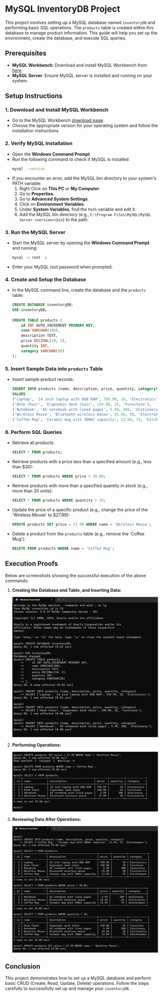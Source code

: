
# MySQL InventoryDB Project

This project involves setting up a MySQL database named `inventoryDB` and performing basic SQL operations. The `products` table is created within this database to manage product information. This guide will help you set up the environment, create the database, and execute SQL queries.

## Prerequisites

- **MySQL Workbench**: Download and install MySQL Workbench from [here](https://dev.mysql.com/downloads/file/?id=525959).
- **MySQL Server**: Ensure MySQL server is installed and running on your system.

## Setup Instructions

### 1. Download and Install MySQL Workbench

- Go to the MySQL Workbench [download page](https://dev.mysql.com/downloads/file/?id=525959).
- Choose the appropriate version for your operating system and follow the installation instructions.

### 2. Verify MySQL Installation

- Open the **Windows Command Prompt**.
- Run the following command to check if MySQL is installed:
  ```bash
  mysql --version
  ```
- If you encounter an error, add the MySQL bin directory to your system's PATH variable:
  1. Right Click on **This PC** or **My Computer**.
  2. Go to **Properties**.
  3. Go to **Advanced System Settings**.
  4. Click on **Environment Variables**.
  5. Under **System Variables**, find the `Path` variable and edit it.
  6. Add the MySQL bin directory (e.g., `C:\Program Files\MySQL\MySQL Server <version>\bin`) to the path.

### 3. Run the MySQL Server

- Start the MySQL server by opening the **Windows Command Prompt** and running:
  ```bash
  mysql -u root -p
  ```
- Enter your MySQL root password when prompted.

### 4. Create and Setup the Database

- In the MySQL command line, create the database and the `products` table:
  ```sql
  CREATE DATABASE inventoryDB;
  USE inventoryDB;

  CREATE TABLE products (
      id INT AUTO_INCREMENT PRIMARY KEY,
      name VARCHAR(100),
      description TEXT,
      price DECIMAL(10, 2),
      quantity INT,
      category VARCHAR(50)
  );
  ```

### 5. Insert Sample Data into `products` Table

- Insert sample product records:
  ```sql
  INSERT INTO products (name, description, price, quantity, category)
  VALUES 
  ('Laptop', '14 inch laptop with 8GB RAM', 799.99, 10, 'Electronics'),
  ('Desk Chair', 'Ergonomic desk chair', 150.00, 25, 'Furniture'),
  ('Notebook', 'A5 notebook with lined pages', 5.99, 200, 'Stationery'),
  ('Wireless Mouse', 'Bluetooth wireless mouse', 25.49, 50, 'Electronics'),
  ('Coffee Mug', 'Ceramic mug with 300ml capacity', 12.99, 75, 'Kitchenware');
  ```

### 6. Perform SQL Queries

- Retrieve all products:
  ```sql
  SELECT * FROM products;
  ```

- Retrieve products with a price less than a specified amount (e.g., less than $30):
  ```sql
  SELECT * FROM products WHERE price < 30.00;
  ```

- Retrieve products with more than a specified quantity in stock (e.g., more than 20 units):
  ```sql
  SELECT * FROM products WHERE quantity > 20;
  ```

- Update the price of a specific product (e.g., change the price of the 'Wireless Mouse' to $27.99):
  ```sql
  UPDATE products SET price = 27.99 WHERE name = 'Wireless Mouse';
  ```

- Delete a product from the `products` table (e.g., remove the 'Coffee Mug'):
  ```sql
  DELETE FROM products WHERE name = 'Coffee Mug';
  ```

## Execution Proofs

Below are screenshots showing the successful execution of the above commands:

1. **Creating the Database and Table, and Inserting Data:**

   ![Creating Database and Table](/assets/Adding%20the%20table.png)

2. **Performing Operations:**

   ![Performing Operations](/assets/after-operations.png)

3. **Reviewing Data After Operations:**

   ![Reviewing Data](/assets/the-tables.png)

## Conclusion

This project demonstrates how to set up a MySQL database and perform basic CRUD (Create, Read, Update, Delete) operations. Follow the steps carefully to successfully set up and manage your `inventoryDB`.
